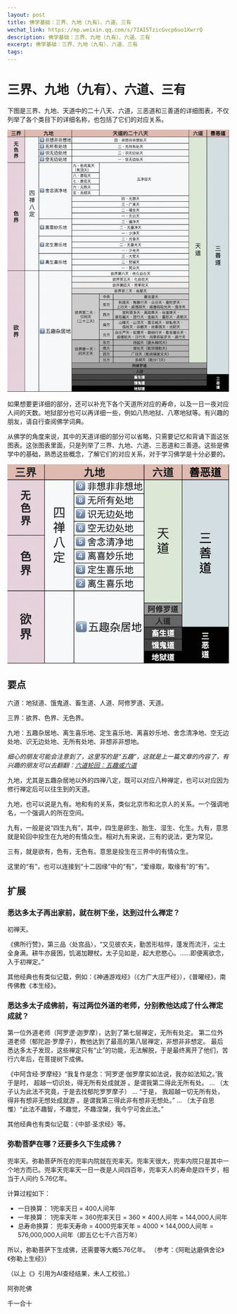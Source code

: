 ```yaml
---
layout: post
title: 佛学基础：三界、九地（九有）、六道、三有
wechat_link: https://mp.weixin.qq.com/s/7IAI5TzicGvcp6uo1XwrrQ
description: 佛学基础：三界、九地（九有）、六道、三有
excerpt: 佛学基础：三界、九地（九有）、六道、三有
tags:
---
```


# 三界、九地（九有）、六道、三有

下图是三界、九地、天道中的二十八天、六道，三恶道和三善道的详细图表，不仅列举了各个类目下的详细名称，也包括了它们的对应关系。

![三界、九地、天道中的二十八天、六道，三恶道和三善道的详细图表](https://raw.githubusercontent.com/yuqianyi1001/yuqianyi1001.github.io/master/images/2025-10-02-22-52-56.png)

如果想要更详细的部分，还可以补充下各个天道所对应的寿命，以及一日一夜对应人间的天数。地狱部分也可以再详细一些，例如八热地狱、八寒地狱等。有兴趣的朋友，请自行查阅佛学词典。

从佛学的角度来说，其中的天道详细的部分可以省略，只需要记忆和背诵下面这张图表。这张图表里面，只是列举了三界、九地、六道、三恶道和三善道。这些是佛学中的基础，熟悉这些概念，了解它们的对应关系，对于学习佛学是十分必要的。

![](https://raw.githubusercontent.com/yuqianyi1001/yuqianyi1001.github.io/master/images/2025-10-02-22-54-04.png)

## 要点

六道：地狱道、饿鬼道、畜生道、人道、阿修罗道、天道。

三界：欲界、色界、无色界。

九地：五趣杂居地、离生喜乐地、定生喜乐地、离喜妙乐地、舍念清净地、空无边处地、识无边处地、无所有处地、非想非非想地。

*细心的朋友可能会注意到了，这里写的是“五趣”，这就是上一篇文章的内容了，有兴趣的朋友可以去翻翻：[六道轮回：五趣或六道](https://mp.weixin.qq.com/s/9Z5qe-2Ts3WapePuwDUp-w)*

九地，尤其是五趣杂居地以外的四禅八定，既可以对应八种禅定，也可以对应因为修行禅定后可以往生到的天道。

九地，也可以说是九有。地和有的关系，类似北京市和北京人的关系。一个强调地名，一个强调人的所在空间。

九有，一般是说“四生九有”，其中，四生是卵生、胎生、湿生、化生。九有，意思就是轮回中投生在九地的有情众生。相对九有来说，三有的说法，更为常见。

三有，就是欲有，色有，无色有。意思是投生在三界中的有情众生。

这里的“有”，也可以连接到“十二因缘”中的“有”，“爱缘取，取缘有”的“有”。

## 扩展

### 悉达多太子再出家前，就在树下坐，达到过什么禅定？

初禅天。

《佛所行赞》，第三品〈处宫品〉，“又见彼农夫，勤苦形枯悴，蓬发而流汗，尘土全身满。耕牛亦疲困，饥渴加鞭杖。太子见如是，起大悲愍心。……即便离欲念，入于初禅定。”

其他经典也有类似记载，例如：《神通游戏经》（《方广大庄严经》），《普曜经》，南传佛教《本生经》。

### 悉达多太子成佛前，有过两位外道的老师，分别教他达成了什么禅定成就？

第一位外道老师（阿罗逻·迦罗摩），达到了第七层禅定，无所有处定。
第二位外道老师（郁陀迦·罗摩子），教他达到了最高的第八层禅定，非想非非想定。
最后悉达多太子发现，这些禅定只有“止”的功能，无法解脱，于是最终离开了他们，苦行六年后，在菩提树下成佛。

《中阿含经·罗摩经》“我复作是念：‘阿罗逻·伽罗摩实如法说，我亦如法知之。’我于是时， 超越一切识处，得无所有处成就游 。是谓我第二得此无所有处。 … （太子认为此法不究竟，于是去找郁陀罗罗摩子） … “于是， 我超越一切无所有处，得非有想非无想处成就游 。是谓我第三得此非有想非无想处。” … （太子自思惟）“此法不趣智，不趣觉，不趣涅槃，我今宁可舍此法。”

其他经典也有类似记载：《中部·圣求经》等。

### 弥勒菩萨在哪？还要多久下生成佛？

兜率天。弥勒菩萨所在的兜率内院就在兜率天。兜率天很大，兜率内院只是其中一个地方而已。兜率天兜率天一日一夜是人间四百年，兜率天人的寿命是四千岁，相当于人间约 5.76亿年。

计算过程如下：
* 一日换算： 1兜率天日 = 400人间年
* 一年换算： 1兜率天年 = 360兜率天日 = 360 × 400人间年 = 144,000人间年
* 总寿命换算： 兜率天寿命 = 4000兜率天年 = 4000 × 144,000人间年 = 576,000,000人间年（即五亿七千六百万年）

所以，弥勒菩萨下生成佛，还需要等大概5.76亿年。
（参考：《阿毗达磨俱舍论》《弥勒上生经》）

（以上《》引用为AI查经结果，未人工校验。）

阿弥陀佛

千一合十


